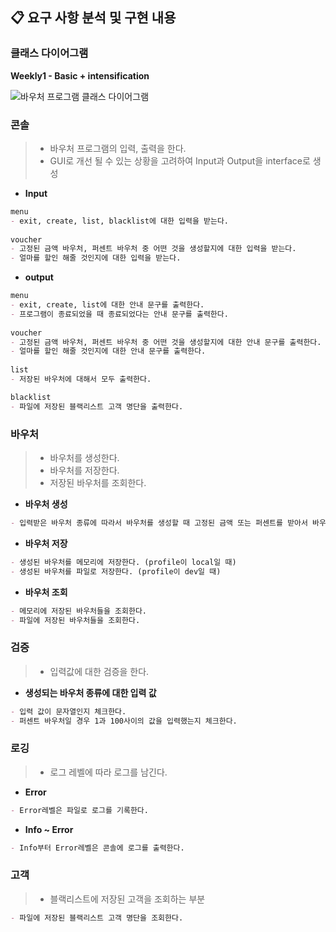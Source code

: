 ## 📋 요구 사항 분석 및 구현 내용

### 클래스 다이어그램

**Weekly1 - Basic + intensification**

![바우처 프로그램 클래스 다이어그램](https://github.com/Hchanghyeon/springboot-basic/assets/92444744/601d6710-d883-4576-8696-be9a3310d0b7)

### 콘솔  
> - 바우처 프로그램의 입력, 출력을 한다.
> - GUI로 개선 될 수 있는 상황을 고려하여 Input과 Output을 interface로 생성  
  
- **Input**  
``` markdown
menu  
- exit, create, list, blacklist에 대한 입력을 받는다.  
  
voucher  
- 고정된 금액 바우처, 퍼센트 바우처 중 어떤 것을 생성할지에 대한 입력을 받는다.  
- 얼마를 할인 해줄 것인지에 대한 입력을 받는다.  
```  
  
- **output**  
``` markdown
menu  
- exit, create, list에 대한 안내 문구를 출력한다.  
- 프로그램이 종료되었을 때 종료되었다는 안내 문구를 출력한다.  
  
voucher  
- 고정된 금액 바우처, 퍼센트 바우처 중 어떤 것을 생성할지에 대한 안내 문구를 출력한다.  
- 얼마를 할인 해줄 것인지에 대한 안내 문구를 출력한다.  
  
list  
- 저장된 바우처에 대해서 모두 출력한다.  

blacklist
- 파일에 저장된 블랙리스트 고객 명단을 출력한다.
```  
  
### 바우처  
> - 바우처를 생성한다.
> - 바우처를 저장한다.
> - 저장된 바우처를 조회한다.
  
- **바우처 생성**  
``` markdown
- 입력받은 바우처 종류에 따라서 바우처를 생성할 때 고정된 금액 또는 퍼센트를 받아서 바우처를 생성한다.  
```  
  
- **바우처 저장**  
``` markdown
- 생성된 바우처를 메모리에 저장한다. (profile이 local일 때)
- 생성된 바우처를 파일로 저장한다. (profile이 dev일 때)
```  
  
- **바우처 조회**  
``` markdown
- 메모리에 저장된 바우처들을 조회한다.
- 파일에 저장된 바우처들을 조회한다.
```

### 검증
> - 입력값에 대한 검증을 한다.

- **생성되는 바우처 종류에 대한 입력 값**
``` markdown
- 입력 값이 문자열인지 체크한다.
- 퍼센트 바우처일 경우 1과 100사이의 값을 입력했는지 체크한다.
```

### 로깅
> - 로그 레벨에 따라 로그를 남긴다.

- **Error**
``` markdown
- Error레벨은 파일로 로그를 기록한다.
```

- **Info ~ Error**
``` markdown
- Info부터 Error레벨은 콘솔에 로그를 출력한다.
```

### 고객
> - 블랙리스트에 저장된 고객을 조회하는 부분

``` markdown
- 파일에 저장된 블랙리스트 고객 명단을 조회한다.
```



